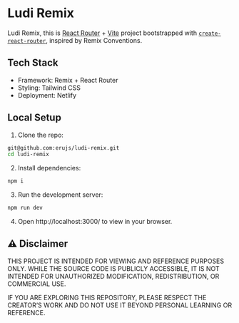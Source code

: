 # Ludi Remix

Ludi Remix, this is [React Router](https://reactrouter.com/home) + [Vite](https://vitejs.dev) project bootstrapped with [`create-react-router`](https://reactrouter.com/start/framework/installation), inspired by Remix Conventions.

## Tech Stack

 - Framework: Remix + React Router
 - Styling: Tailwind CSS
 - Deployment: Netlify

## Local Setup

1. Clone the repo:

```bash
git@github.com:erujs/ludi-remix.git
cd ludi-remix
```

2. Install dependencies:

```bash
npm i
```

3. Run the development server:

```bash
npm run dev
```

4. Open http://localhost:3000/ to view in your browser.

## ⚠️ Disclaimer

THIS PROJECT IS INTENDED FOR VIEWING AND REFERENCE PURPOSES ONLY. WHILE THE SOURCE CODE IS PUBLICLY ACCESSIBLE, IT IS NOT INTENDED FOR UNAUTHORIZED MODIFICATION, REDISTRIBUTION, OR COMMERCIAL USE.

IF YOU ARE EXPLORING THIS REPOSITORY, PLEASE RESPECT THE CREATOR’S WORK AND DO NOT USE IT BEYOND PERSONAL LEARNING OR REFERENCE.
